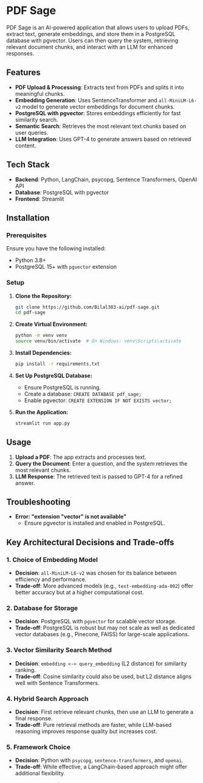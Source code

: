 # PDF Sage

PDF Sage is an AI-powered application that allows users to upload PDFs, extract text, generate embeddings, and store them in a PostgreSQL database with pgvector. Users can then query the system, retrieving relevant document chunks, and interact with an LLM for enhanced responses.

## Features

- **PDF Upload & Processing**: Extracts text from PDFs and splits it into meaningful chunks.
- **Embedding Generation**: Uses SentenceTransformer and `all-MiniLM-L6-v2` model to generate vector embeddings for document chunks.
- **PostgreSQL with pgvector**: Stores embeddings efficiently for fast similarity search.
- **Semantic Search**: Retrieves the most relevant text chunks based on user queries.
- **LLM Integration**: Uses GPT-4 to generate answers based on retrieved content.

## Tech Stack

- **Backend**: Python, LangChain, psycopg, Sentence Transformers, OpenAI API
- **Database**: PostgreSQL with pgvector
- **Frontend**: Streamlit

## Installation

### Prerequisites
Ensure you have the following installed:
- Python 3.8+
- PostgreSQL 15+ with `pgvector` extension

### Setup

1. **Clone the Repository:**
   ```bash
   git clone https://github.com/Bilal303-ai/pdf-sage.git
   cd pdf-sage
   ```

2. **Create Virtual Environment:**
   ```bash
   python -m venv venv
   source venv/bin/activate  # On Windows: venv\Scripts\activate
   ```

3. **Install Dependencies:**
   ```bash
   pip install -r requirements.txt
   ```

4. **Set Up PostgreSQL Database:**
   - Ensure PostgreSQL is running.
   - Create a database: `CREATE DATABASE pdf_sage;`
   - Enable pgvector: `CREATE EXTENSION IF NOT EXISTS vector;`

5. **Run the Application:**
   ```bash
   streamlit run app.py
   ```

## Usage

1. **Upload a PDF**: The app extracts and processes text.
2. **Query the Document**: Enter a question, and the system retrieves the most relevant chunks.
3. **LLM Response**: The retrieved text is passed to GPT-4 for a refined answer.

## Troubleshooting

- **Error: "extension \"vector\" is not available"**
  - Ensure pgvector is installed and enabled in PostgreSQL.

## Key Architectural Decisions and Trade-offs

### 1. **Choice of Embedding Model**

- **Decision**: `all-MiniLM-L6-v2` was chosen for its balance between efficiency and performance.
- **Trade-off**: More advanced models (e.g., `text-embedding-ada-002`) offer better accuracy but at a higher computational cost.

### 2. **Database for Storage**

- **Decision**: PostgreSQL with `pgvector` for scalable vector storage.
- **Trade-off**: PostgreSQL is robust but may not scale as well as dedicated vector databases (e.g., Pinecone, FAISS) for large-scale applications.

### 3. **Vector Similarity Search Method**

- **Decision**: `embedding <-> query_embedding` (L2 distance) for similarity ranking.
- **Trade-off**: Cosine similarity could also be used, but L2 distance aligns well with Sentence Transformers.

### 4. **Hybrid Search Approach**

- **Decision**: First retrieve relevant chunks, then use an LLM to generate a final response.
- **Trade-off**: Pure retrieval methods are faster, while LLM-based reasoning improves response quality but increases cost.

### 5. **Framework Choice**

- **Decision**: Python with `psycopg`, `sentence-transformers`, and `openai`.
- **Trade-off**: While effective, a LangChain-based approach might offer additional flexibility.





